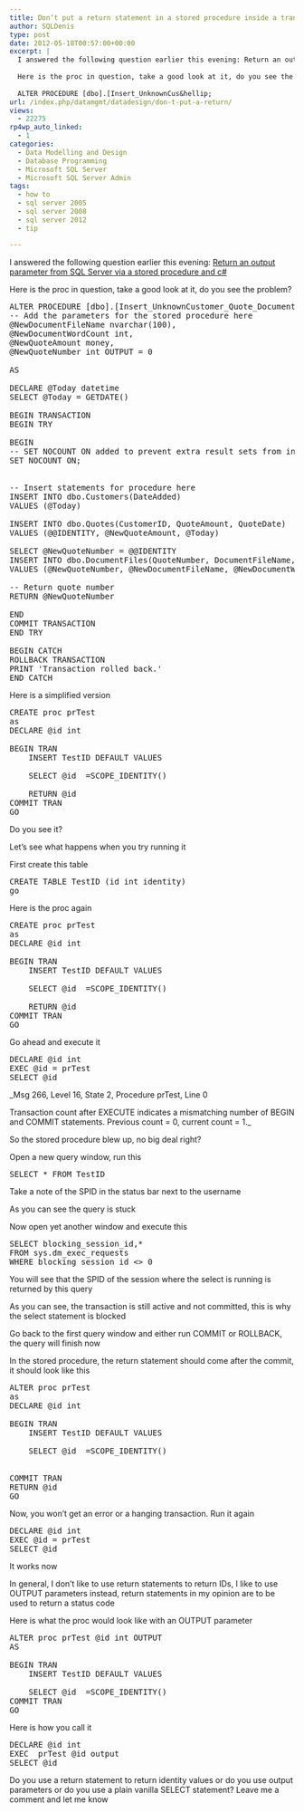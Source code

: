 ```yaml
---
title: Don’t put a return statement in a stored procedure inside a transaction
author: SQLDenis
type: post
date: 2012-05-18T00:57:00+00:00
excerpt: |
  I answered the following question earlier this evening: Return an output parameter from SQL Server via a stored procedure and c#
  
  Here is the proc in question, take a good look at it, do you see the problem?
  
  ALTER PROCEDURE [dbo].[Insert_UnknownCus&hellip;
url: /index.php/datamgmt/datadesign/don-t-put-a-return/
views:
  - 22275
rp4wp_auto_linked:
  - 1
categories:
  - Data Modelling and Design
  - Database Programming
  - Microsoft SQL Server
  - Microsoft SQL Server Admin
tags:
  - how to
  - sql server 2005
  - sql server 2008
  - sql server 2012
  - tip

---
```

I answered the following question earlier this evening: [Return an output parameter from SQL Server via a stored procedure and c#][1]

Here is the proc in question, take a good look at it, do you see the problem?

<pre>ALTER PROCEDURE [dbo].[Insert_UnknownCustomer_Quote_Document]
-- Add the parameters for the stored procedure here
@NewDocumentFileName nvarchar(100),
@NewDocumentWordCount int,
@NewQuoteAmount money,
@NewQuoteNumber int OUTPUT = 0

AS

DECLARE @Today datetime
SELECT @Today = GETDATE()

BEGIN TRANSACTION
BEGIN TRY

BEGIN
-- SET NOCOUNT ON added to prevent extra result sets from interfering with SELECT statements.
SET NOCOUNT ON;


-- Insert statements for procedure here
INSERT INTO dbo.Customers(DateAdded)
VALUES (@Today)

INSERT INTO dbo.Quotes(CustomerID, QuoteAmount, QuoteDate)
VALUES (@@IDENTITY, @NewQuoteAmount, @Today)

SELECT @NewQuoteNumber = @@IDENTITY
INSERT INTO dbo.DocumentFiles(QuoteNumber, DocumentFileName, DocumentFileWordCount)
VALUES (@NewQuoteNumber, @NewDocumentFileName, @NewDocumentWordCount)

-- Return quote number
RETURN @NewQuoteNumber

END
COMMIT TRANSACTION
END TRY

BEGIN CATCH
ROLLBACK TRANSACTION
PRINT 'Transaction rolled back.'
END CATCH</pre>

Here is a simplified version

<pre>CREATE proc prTest
as
DECLARE @id int

BEGIN TRAN
	INSERT TestID DEFAULT VALUES

	SELECT @id  =SCOPE_IDENTITY()

	RETURN @id
COMMIT TRAN
GO</pre>

Do you see it?

Let&#8217;s see what happens when you try running it

First create this table

<pre>CREATE TABLE TestID (id int identity)
go</pre>

Here is the proc again

<pre>CREATE proc prTest
as
DECLARE @id int

BEGIN TRAN
	INSERT TestID DEFAULT VALUES

	SELECT @id  =SCOPE_IDENTITY()

	RETURN @id
COMMIT TRAN
GO</pre>

Go ahead and execute it

<pre>DECLARE @id int
EXEC @id = prTest
SELECT @id</pre>

_Msg 266, Level 16, State 2, Procedure prTest, Line 0
  
Transaction count after EXECUTE indicates a mismatching number of BEGIN and COMMIT statements. Previous count = 0, current count = 1._

So the stored procedure blew up, no big deal right?
  
Open a new query window, run this

<pre>SELECT * FROM TestID</pre>

Take a note of the SPID in the status bar next to the username

As you can see the query is stuck
  
Now open yet another window and execute this

<pre>SELECT blocking_session_id,* 
FROM sys.dm_exec_requests
WHERE blocking_session_id <&gt; 0</pre>

You will see that the SPID of the session where the select is running is returned by this query

As you can see, the transaction is still active and not committed, this is why the select statement is blocked

Go back to the first query window and either run COMMIT or ROLLBACK, the query will finish now

In the stored procedure, the return statement should come after the commit, it should look like this

<pre>ALTER proc prTest
as
DECLARE @id int

BEGIN TRAN
	INSERT TestID DEFAULT VALUES

	SELECT @id  =SCOPE_IDENTITY()


COMMIT TRAN
RETURN @id
GO</pre>

Now, you won&#8217;t get an error or a hanging transaction. Run it again

<pre>DECLARE @id int
EXEC @id = prTest
SELECT @id</pre>

It works now

In general, I don&#8217;t like to use return statements to return IDs, I like to use OUTPUT parameters instead, return statements in my opinion are to be used to return a status code

Here is what the proc would look like with an OUTPUT parameter

<pre>ALTER proc prTest @id int OUTPUT
AS

BEGIN TRAN
	INSERT TestID DEFAULT VALUES

	SELECT @id  =SCOPE_IDENTITY()
COMMIT TRAN
GO</pre>

Here is how you call it

<pre>DECLARE @id int
EXEC  prTest @id output
SELECT @id</pre>

Do you use a return statement to return identity values or do you use output parameters or do you use a plain vanilla SELECT statement? Leave me a comment and let me know

 [1]: http://stackoverflow.com/questions/10645730/return-an-output-parameter-from-sql-server-via-a-stored-procedure-and-c-sharp/10645751#10645751